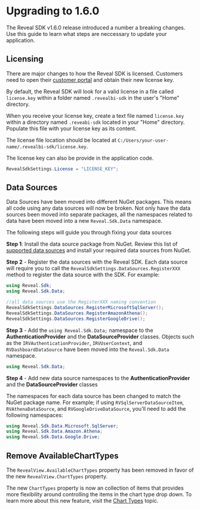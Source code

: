 # Upgrading to 1.6.0

The Reveal SDK v1.6.0 release introduced a number a breaking changes. Use this guide to learn what steps are neccessary to update your application.

## Licensing

There are major changes to how the Reveal SDK is licensed. Customers need to open their [customer portal](https://account.infragistics.com/subscriptions) and obtain their new license key.

By default, the Reveal SDK will look for a valid license in a file called `license.key` within a folder named `.revealbi-sdk` in the user's "Home" directory.

When you receive your license key, create a text file named `license.key` within a directory named `.reveabi-sdk` located in your "Home" directory. Populate this file with your license key as its content.

The license file location should be located at `C:/Users/your-user-name/.revealbi-sdk/license.key`.

The license key can also be provide in the application code.

```cs
RevealSdkSettings.License = "LICENSE_KEY";
```

## Data Sources
Data Sources have been moved into different NuGet packages. This means all code using any data sources will now be broken. Not only have the data sources been moved into separate packages, all the namespaces related to data have been moved into a new `Reveal.Sdk.Data` namespace.

The following steps will guide you through fixing your data sources

**Step 1**: Install the data source package from NuGet. Review this list of [supported data sources](/wpf/datasources#supported-data-sources) and install your required data sources from NuGet.

**Step 2** - Register the data sources with the Reveal SDK. Each data source will require you to call the `RevealSdkSettings.DataSources.RegisterXXX` method to register the data source with the SDK. For example:

```cs
using Reveal.Sdk;
using Reveal.Sdk.Data;

//all data sources use the RegisterXXX naming convention
RevealSdkSettings.DataSources.RegisterMicrosoftSqlServer();
RevealSdkSettings.DataSources.RegisterAmazonAthena();
RevealSdkSettings.DataSources.RegisterGoogleDrive();
```

**Step 3** - Add the `using Reveal.Sdk.Data;` namespace to the **AuthenticationProvider** and the **DataSourceProvider** classes. Objects such as the `IRVAuthenticationProvider`, `IRVUserContext`, and `RVDashboardDataSource` have been moved into the `Reveal.Sdk.Data` namespace.

```cs
using Reveal.Sdk.Data;
```

**Step 4** - Add new data source namespaces to the **AuthenticationProvider** and the **DataSourceProvider** classes

The namespaces for each data source has been changed to match the NuGet package name. For example; if using `RVSqlServerDataSourceItem`, `RVAthenaDataSource`, and `RVGoogleDriveDataSource`, you'll need to add the following namespaces:

```cs
using Reveal.Sdk.Data.Microsoft.SqlServer;
using Reveal.Sdk.Data.Amazon.Athena;
using Reveal.Sdk.Data.Google.Drive;
```

## Remove AvailableChartTypes

The `RevealView.AvailableChartTypes` property has been removed in favor of the new `RevealView.ChartTypes` property.

The new `ChartTypes` property is now an collection of items that provides more flexibility around controlling the items in the chart type drop down. To learn more about this new feature, visit the [Chart Types](/wpf/chart-types) topic.